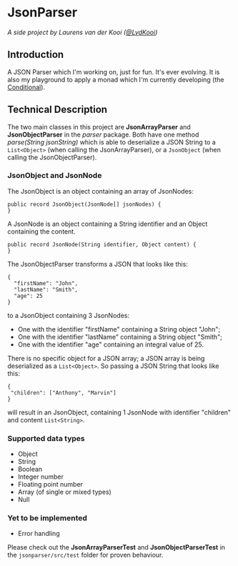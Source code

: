 # JsonParser
_A side project by Laurens van der Kooi ([@LvdKooi](https://github.com/LvdKooi))_ 
## Introduction
A JSON Parser which I'm working on, just for fun. It's ever evolving. It is also my playground to apply a monad which I'm currently developing (the [Conditional](https://github.com/LvdKooi/conditional/)).

## Technical Description 
The two main classes in this project are **JsonArrayParser** and **JsonObjectParser** in the _parser_ package. Both have one method _parse(String jsonString)_ which is able to deserialize a JSON String to a ```List<Object>``` (when calling the JsonArrayParser), or a ```JsonObject``` (when calling the JsonObjectParser).

### JsonObject and JsonNode
The JsonObject is an object containing an array of JsonNodes:

```
public record JsonObject(JsonNode[] jsonNodes) {
}

```

A JsonNode is an object containing a String identifier and an Object containing the content.

```
public record JsonNode(String identifier, Object content) {
}
```

The JsonObjectParser transforms a JSON that looks like this:

```
{
  "firstName": "John",
  "lastName": "Smith",
  "age": 25
}
```

to a JsonObject containing 3 JsonNodes:
* One with the identifier "firstName" containing a String object "John";
* One with the identifier "lastName" containing a String object "Smith";
* One with the identifier "age" containing an integral value of 25.

There is no specific object for a JSON array; a JSON array is being deserialized as a ```List<Object>```. So passing a JSON String that looks like this: 
```
{
 "children": ["Anthony", "Marvin"]
}
```

will result in an JsonObject, containing 1 JsonNode with identifier "children" and content ```List<String>```. 

### Supported data types
* Object
* String
* Boolean
* Integer number
* Floating point number
* Array (of single or mixed types)
* Null

### Yet to be implemented
* Error handling

Please check out the **JsonArrayParserTest** and **JsonObjectParserTest** in the ```jsonparser/src/test``` folder for proven behaviour.
